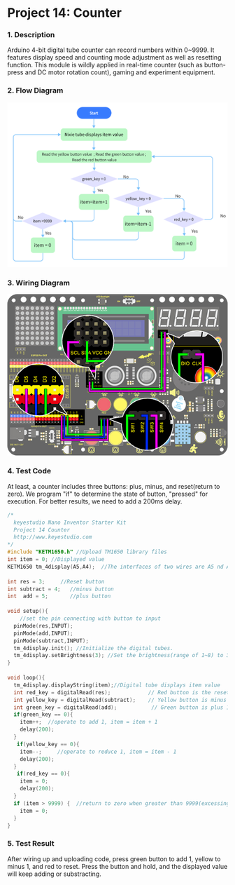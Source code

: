 # **Project 14: Counter**

### **1. Description**
Arduino 4-bit digital tube counter can record numbers within 0~9999. It features display speed and counting mode adjustment as well as resetting function.  This module is wildly applied in real-time counter (such as button-press and DC motor rotation count), gaming and experiment equipment.

### **2. Flow Diagram**

![1679466016942-28](./media/1679466016942-28.png)

### **3. Wiring Diagram**

![11](./media/11.jpg)

### **4. Test Code**

At least, a counter includes three buttons: plus, minus, and reset(return to zero). 
We program "if" to determine the state of button, "pressed" for execution. For better results, we need to add a 200ms delay. 

```C
/*
  keyestudio Nano Inventor Starter Kit
  Project 14 Counter
  http://www.keyestudio.com
*/
#include "KETM1650.h" //Upload TM1650 library files
int item = 0; //Displayed value
KETM1650 tm_4display(A5,A4);  //The interfaces of two wires are A5 nd A4

int res = 3;     //Reset button
int subtract = 4;   //minus button
int  add = 5;       //plus button

void setup(){
    //set the pin connecting with button to input 
  pinMode(res,INPUT);
  pinMode(add,INPUT);
  pinMode(subtract,INPUT);
  tm_4display.init(); //Initialize the digital tubes. 
  tm_4display.setBrightness(3); //Set the brightness(range of 1~8) to 3
}

void loop(){
  tm_4display.displayString(item);//Digital tube displays item value
  int red_key = digitalRead(res);            // Red button is the reset button
  int yellow_key = digitalRead(subtract);    // Yellow button is minus 1
  int green_key = digitalRead(add);           // Green button is plus 1
  if(green_key == 0){
    item++;  //operate to add 1, item = item + 1
    delay(200);
  }
   if(yellow_key == 0){
    item--;		//operate to reduce 1, item = item - 1
    delay(200);
  }
   if(red_key == 0){
    item = 0;
    delay(200);
  }
  if (item > 9999) {  //return to zero when greater than 9999(excessing the display range) 
    item = 0; 
  }
}
```

### **5. Test Result**

After wiring up and uploading code, press green button to add 1, yellow to minus 1, and red to reset.  Press the button and hold, and the displayed value will keep adding or substracting.

